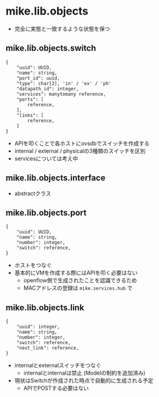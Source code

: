 # mike.lib.objects

- 完全に実態と一致するような状態を保つ

## mike.lib.objects.switch

```
{
    "uuid": UUID,
    "name": string,
    "port_id": uuid,
    "type": char[2], 'in' / 'ex' / 'ph'
    "datapath_id": integer,
    "services": manytomany reference,
    "ports": [
        reference,
    ],
    "links": [
        reference,
    ]
}
```

- APIを叩くことで各ホストにovsdbでスイッチを作成する
- internal / external / physicalの3種類のスイッチを区別
- servicesについては考え中

## mike.lib.objects.interface

- abstractクラス

## mike.lib.objects.port

```
{
    "uuid": UUID,
    "name": string,
    "number": integer,
    "switch": reference,
}
```

- ホストをつなぐ
- 基本的にVMを作成する際にはAPIを叩く必要はない
  - openflow側で生成されたことを認識できるため
  - MACアドレスの登録は `mike.services.hub` で

## mike.lib.objects.link

```
{
    "uuid": integer,
    "name": string,
    "number": integer,
    "switch": reference,
    "next_link": reference,
}
```

- internalとexternalスイッチをつなぐ
  - internalとinternalは禁止 (Modelの制約を追加済み)
- 現状はSwitchが作成された時点で自動的に生成される予定
  - APIでPOSTする必要はない
